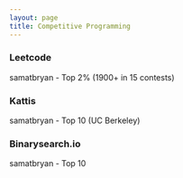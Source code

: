 ```yaml
---
layout: page
title: Competitive Programming
---
```

### Leetcode
samatbryan - Top 2% (1900+ in 15 contests)
### Kattis
samatbryan - Top 10 (UC Berkeley)
### Binarysearch.io
samatbryan - Top 10 
